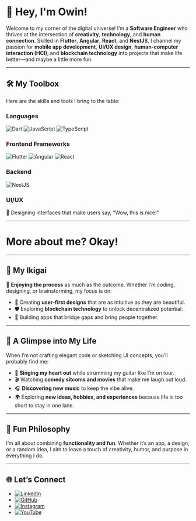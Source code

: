 # 👋 Hey, I'm Owin!

Welcome to my corner of the digital universe! I’m a **Software Engineer** who thrives at the intersection of **creativity**, **technology**, and **human connection**. Skilled in **Flutter**, **Angular**, **React**, and **NestJS**, I channel my passion for **mobile app development**, **UI/UX design**, **human-computer interaction (HCI)**, and **blockchain technology** into projects that make life better—and maybe a little more fun.

---

## 🛠️ My Toolbox

Here are the skills and tools I bring to the table:

### Languages
![Dart](https://img.shields.io/badge/Dart-0175C2?style=for-the-badge&logo=dart&logoColor=white)
![JavaScript](https://img.shields.io/badge/JavaScript-F7DF1E?style=for-the-badge&logo=javascript&logoColor=black)
![TypeScript](https://img.shields.io/badge/TypeScript-3178C6?style=for-the-badge&logo=typescript&logoColor=white)

### Frontend Frameworks
![Flutter](https://img.shields.io/badge/Flutter-02569B?style=for-the-badge&logo=flutter&logoColor=white)
![Angular](https://img.shields.io/badge/Angular-DD0031?style=for-the-badge&logo=angular&logoColor=white)
![React](https://img.shields.io/badge/React-61DAFB?style=for-the-badge&logo=react&logoColor=black)

### Backend
![NestJS](https://img.shields.io/badge/NestJS-E0234E?style=for-the-badge&logo=nestjs&logoColor=white)

### UI/UX
🎨 Designing interfaces that make users say, “Wow, this is nice!”

---

# More about me? Okay!

---

## 🚀 My Ikigai

🎯 **Enjoying the process** as much as the outcome. Whether I’m coding, designing, or brainstorming, my focus is on:
- 🌟 Creating **user-first designs** that are as intuitive as they are beautiful.
- 🛡️ Exploring **blockchain technology** to unlock decentralized potential.
- 🤝 Building apps that bridge gaps and bring people together.

---

## 🎸 A Glimpse into My Life

When I’m not crafting elegant code or sketching UI concepts, you’ll probably find me:
- 🎤 **Singing my heart out** while strumming my guitar like I’m on tour.
- 🎬 Watching **comedy sitcoms and movies** that make me laugh out loud.
- 🎧 **Discovering new music** to keep the vibe alive.
- 🌍 Exploring **new ideas, hobbies, and experiences** because life is too short to stay in one lane.

---

## 🌟 Fun Philosophy

I’m all about combining **functionality and fun**. Whether it’s an app, a design, or a random idea, I aim to leave a touch of creativity, humor, and purpose in everything I do.

---

## 🌐 Let’s Connect

- [![LinkedIn](https://img.shields.io/badge/LinkedIn-0A66C2?style=for-the-badge&logo=linkedin&logoColor=white)](https://www.linkedin.com/in/owin-gunawardena/)
- [![GitHub](https://img.shields.io/badge/GitHub-181717?style=for-the-badge&logo=github&logoColor=white)](https://github.com/owinog)
- [![Instagram](https://img.shields.io/badge/Instagram-E4405F?style=for-the-badge&logo=instagram&logoColor=white)](https://www.instagram.com/owin_yo_/)
- [![YouTube](https://img.shields.io/badge/YouTube-FF0000?style=for-the-badge&logo=youtube&logoColor=white)](https://www.youtube.com/@OwinGunawardena)
